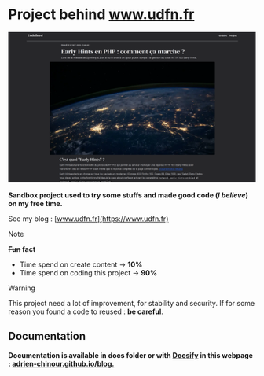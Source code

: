 # Project behind www.udfn.fr

![docs/images/article.png](docs/images/article.png)

**Sandbox project used to try some stuffs and made good code (_I believe_) on my free time.**

See my blog : [www.udfn.fr](https://www.udfn.fr)

> [!NOTE]
> **~~Fun~~ fact**
> - Time spend on create content -> **10%**
> - Time spend on coding this project -> **90%**

> [!WARNING]
> This project need a lot of improvement, for stability and security. If for some reason you found a code to reused : 
> **be careful**.

## Documentation

**Documentation is available in docs folder or with [Docsify](https://docsify.js.org) in this
webpage : [adrien-chinour.github.io/blog.](https://adrien-chinour.github.io/blog/)**
